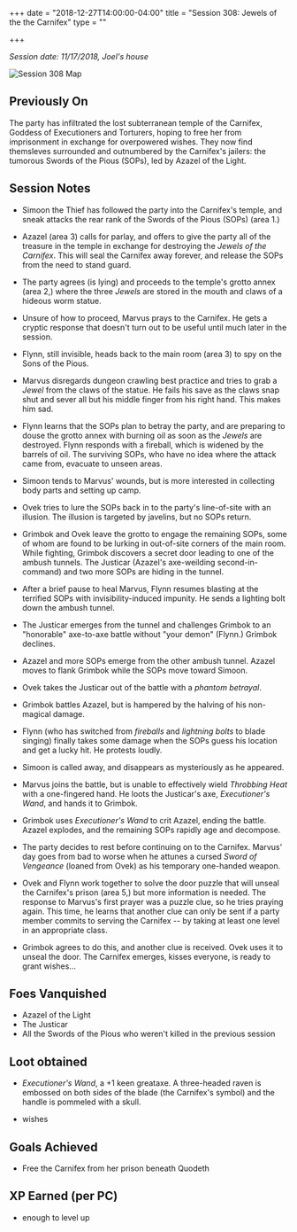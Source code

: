 +++
date = "2018-12-27T14:00:00-04:00"
title = "Session 308: Jewels of the the Carnifex"
type = ""

+++

_Session date: 11/17/2018, Joel's house_

![Session 308 Map](/uploads/session-308-map.png)

<!--more-->

## Previously On

The party has infiltrated the lost subterranean temple of the Carnifex, Goddess of Executioners and Torturers, hoping to free her from imprisonment in exchange for overpowered wishes.  They now find themsleves surrounded and outnumbered by the Carnifex's jailers: the tumorous Swords of the Pious (SOPs), led by Azazel of the Light.

## Session Notes
 
* Simoon the Thief has followed the party into the Carnifex's temple, and sneak attacks the rear rank of the Swords of the Pious (SOPs) (area 1.)

* Azazel (area 3) calls for parlay, and offers to give the party all of the treasure in the temple in exchange for destroying the _Jewels of the Carnifex_. This will seal the Carnifex away forever, and release the SOPs from the need to stand guard.

* The party agrees (is lying) and proceeds to the temple's grotto annex (area 2,) where the three _Jewels_ are stored in the mouth and claws of a hideous worm statue. 

* Unsure of how to proceed, Marvus prays to the Carnifex. He gets a cryptic response that doesn't turn out to be useful until much later in the session. 

* Flynn, still invisible, heads back to the main room (area 3) to spy on the Sons of the Pious. 

* Marvus disregards dungeon crawling best practice and tries to grab a _Jewel_ from the claws of the statue. He fails his save as the claws snap shut and sever all but his middle finger from his right hand. This makes him sad.

* Flynn learns that the SOPs plan to betray the party, and are preparing to douse the grotto annex with burning oil as soon as the _Jewels_ are destroyed. Flynn responds with a fireball, which is widened by the barrels of oil. The surviving SOPs, who have no idea where the attack came from, evacuate to unseen areas.

* Simoon tends to Marvus' wounds, but is more interested in collecting body parts and setting up camp.

* Ovek tries to lure the SOPs back in to the party's line-of-site with an illusion. The illusion is targeted by javelins, but no SOPs return.

* Grimbok and Ovek leave the grotto to engage the remaining SOPs, some of whom are found to be lurking in out-of-site corners of the main room. While fighting, Grimbok discovers a secret door leading to one of the ambush tunnels. The Justicar (Azazel's axe-weilding second-in-command) and two more SOPs are hiding in the tunnel.

* After a brief pause to heal Marvus, Flynn resumes blasting at the terrified SOPs with invisibility-induced impunity. He sends a lighting bolt down the ambush tunnel.

* The Justicar emerges from the tunnel and challenges Grimbok to an "honorable" axe-to-axe battle without "your demon" (Flynn.) Grimbok declines. 

* Azazel and more SOPs emerge from the other ambush tunnel. Azazel moves to flank Grimbok while the SOPs move toward Simoon.

* Ovek takes the Justicar out of the battle with a _phantom betrayal_.

* Grimbok battles Azazel, but is hampered by the halving of his non-magical damage.

* Flynn (who has switched from _fireballs_ and _lightning bolts_ to blade singing) finally takes some damage when the SOPs guess his location and get a lucky hit. He protests loudly.

* Simoon is called away, and disappears as mysteriously as he appeared.

* Marvus joins the battle, but is unable to effectively wield _Throbbing Heat_ with a one-fingered hand.  He loots the Justicar's axe, _Executioner's Wand_, and hands it to Grimbok.

* Grimbok uses _Executioner's Wand_ to crit Azazel, ending the battle. Azazel explodes, and the remaining SOPs rapidly age and decompose.

* The party decides to rest before continuing on to the Carnifex. Marvus' day goes from bad to worse when he attunes a cursed _Sword of Vengeance_ (loaned from Ovek) as his temporary one-handed weapon.

* Ovek and Flynn work together to solve the door puzzle that will unseal the Carnifex's prison (area 5,) but more information is needed. The response to Marvus's first prayer was a puzzle clue, so he tries praying again. This time, he learns that another clue can only be sent if a party member commits to serving the Carnifex -- by taking at least one level in an appropriate class.

* Grimbok agrees to do this, and another clue is received. Ovek uses it to unseal the door. The Carnifex emerges, kisses everyone, is ready to grant wishes...


## Foes Vanquished

* Azazel of the Light
* The Justicar
* All the Swords of the Pious who weren't killed in the previous session

## Loot obtained

* _Executioner's Wand_, a +1 keen greataxe. A three-headed raven is embossed on both sides of the blade (the Carnifex's symbol) and the handle is pommeled with a skull.
    
* wishes

## Goals Achieved

* Free the Carnifex from her prison beneath Quodeth

## XP Earned (per PC)

* enough to level up
